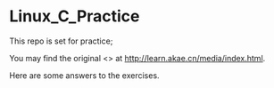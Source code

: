 Linux_C_Practice
================
This repo is set for practice;

You may find the original <<C programming in Linux environment>> at http://learn.akae.cn/media/index.html.

Here are some answers to the exercises.